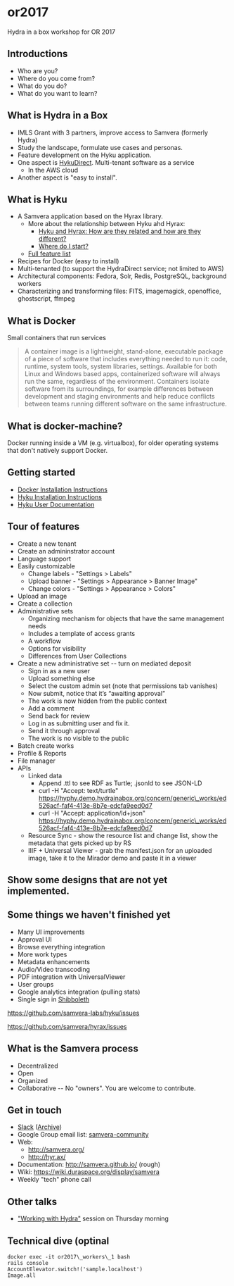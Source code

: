 # or2017
Hydra in a box workshop for OR 2017


## Introductions
* Who are you?
* Where do you come from?
* What do you do?
* What do you want to learn?

## What is Hydra in a Box
* IMLS Grant with 3 partners, improve access to Samvera (formerly Hydra)
* Study the landscape, formulate use cases and personas. 
* Feature development on the Hyku application.
* One aspect is [HykuDirect](https://hykudirect.com/). Multi-tenant software as a service
  * In the AWS cloud
* Another aspect is "easy to install".

## What is Hyku
* A Samvera application based on the Hyrax library.
  * More about the relationship between Hyku ahd Hyrax:
    * [Hyku and Hyrax: How are they related and how are they different?](https://wiki.duraspace.org/pages/viewpage.action?pageId=85530575)
    * [Where do I start?](http://samvera.github.io/hyku-vs-hyrax.html)
  * [Full feature list](http://hyr.ax/about/#q3)
* Recipes for Docker (easy to install)
* Multi-tenanted (to support the HydraDirect service; not limited to AWS)
* Architectural components: Fedora, Solr, Redis, PostgreSQL, background workers
* Characterizing and transforming files: FITS, imagemagick, openoffice, ghostscript, ffmpeg

## What is Docker

Small containers that run services

> A container image is a lightweight, stand-alone, executable package of a piece of software that includes everything needed to run it: code, runtime, system tools, system libraries, settings. Available for both Linux and Windows based apps, containerized software will always run the same, regardless of the environment. Containers isolate software from its surroundings, for example differences between development and staging environments and help reduce conflicts between teams running different software on the same infrastructure. 


## What is docker-machine?
Docker running inside a VM (e.g. virtualbox), for older operating systems that don't natively support Docker.

## Getting started
* [Docker Installation Instructions](Install.md)
* [Hyku Installation Instructions](InstallHyku.md)
* [Hyku User Documentation](https://wiki.duraspace.org/display/hyku/User+Documentation)

## Tour of features
* Create a new tenant
* Create an admininstrator account
* Language support
* Easily customizable
  * Change labels - "Settings > Labels"
  * Upload banner - "Settings > Appearance > Banner Image"
  * Change colors - "Settings > Appearance > Colors"
* Upload an image
* Create a collection
* Administrative sets
  * Organizing mechanism for objects that have the same management needs
  * Includes a template of access grants
  * A workflow
  * Options for visibility
  * Differences from User Collections
* Create a new administrative set -- turn on mediated deposit
  * Sign in as a new user
  * Upload something else
  * Select the custom admin set (note that permissions tab vanishes)
  * Now submit, notice that it’s “awaiting approval”
  * The work is now hidden from the public context
  * Add a comment
  * Send back for review
  * Log in as submitting user and fix it.
  * Send it through approval
  * The work is no visible to the public
* Batch create works
* Profile & Reports
* File manager
* APIs
  * Linked data
    * Append .ttl to see RDF as Turtle; .jsonld to see JSON-LD
    * curl -H "Accept: text/turtle" https://hyphy.demo.hydrainabox.org/concern/generic\_works/ed526acf-faf4-413e-8b7e-edcfa9eed0d7
    * curl -H "Accept: application/ld+json" https://hyphy.demo.hydrainabox.org/concern/generic\_works/ed526acf-faf4-413e-8b7e-edcfa9eed0d7
  * Resource Sync - show the resource list and change list, show the metadata that gets picked up by RS
  * IIIF + Universal Viewer - grab the manifest.json for an uploaded image, take it to the Mirador demo and paste it in a viewer



## Show some designs that are not yet implemented.

## Some things we haven't finished yet
* Many UI improvements
* Approval UI
* Browse everything integration
* More work types
* Metadata enhancements
* Audio/Video transcoding
* PDF integration with UniversalViewer
* User groups
* Google analytics integration (pulling stats)
* Single sign in [Shibboleth](https://shibboleth.net/) 

https://github.com/samvera-labs/hyku/issues

https://github.com/samvera/hyrax/issues

## What is the Samvera process
* Decentralized
* Open
* Organized
* Collaborative -- No "owners". You are welcome to contribute.


## Get in touch
* [Slack](http://slack.projecthydra.org/) \([Archive](http://project-hydra.slackarchive.io/)\)
* Google Group email list: [samvera-community](https://groups.google.com/forum/#!forum/samvera-community)
* Web:
  * http://samvera.org/
  * http://hyr.ax/
* Documentation: http://samvera.github.io/ (rough)
* Wiki: https://wiki.duraspace.org/display/samvera
* Weekly "tech" phone call

## Other talks
* ["Working with Hydra"](https://www.conftool.net/or2017/index.php?page=browseSessions&form_session=247) session on Thursday morning


## Technical dive (optinal
```
docker exec -it or2017\_workers\_1 bash
rails console
AccountElevator.switch!('sample.localhost')
Image.all
```
